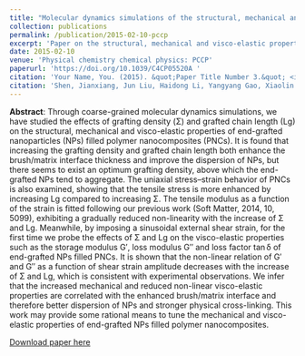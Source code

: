 ```yaml
---
title: "Molecular dynamics simulations of the structural, mechanical and visco-elastic properties of polymer nanocomposites filled with grafted nanoparticles"
collection: publications
permalink: /publication/2015-02-10-pccp
excerpt: 'Paper on the structural, mechanical and visco-elastic properties of polymer nanocomposites filled with grafted nanoparticles.'
date: 2015-02-10
venue: 'Physical chemistry chemical physics: PCCP'
paperurl: 'https://doi.org/10.1039/C4CP05520A '
citation: 'Your Name, You. (2015). &quot;Paper Title Number 3.&quot; <i>Journal 1</i>. 1(3).'
citation: 'Shen, Jianxiang, Jun Liu, Haidong Li, Yangyang Gao, Xiaolin Li, Youping Wu and Liqun Zhang*. “Molecular dynamics simulations of the structural, mechanical and visco-elastic properties of polymer nanocomposites filled with grafted nanoparticles.” Physical chemistry chemical physics : PCCP 17 11 (2015): 7196-207.'
---
```


**Abstract**: Through coarse-grained molecular dynamics simulations, we have studied the effects of grafting density (Σ) and grafted chain length (Lg) on the structural, mechanical and visco-elastic properties of end-grafted nanoparticles (NPs) filled polymer nanocomposites (PNCs). It is found that increasing the grafting density and grafted chain length both enhance the brush/matrix interface thickness and improve the dispersion of NPs, but there seems to exist an optimum grafting density, above which the end-grafted NPs tend to aggregate. The uniaxial stress–strain behavior of PNCs is also examined, showing that the tensile stress is more enhanced by increasing Lg compared to increasing Σ. The tensile modulus as a function of the strain is fitted following our previous work (Soft Matter, 2014, 10, 5099), exhibiting a gradually reduced non-linearity with the increase of Σ and Lg. Meanwhile, by imposing a sinusoidal external shear strain, for the first time we probe the effects of Σ and Lg on the visco-elastic properties such as the storage modulus G′, loss modulus G′′ and loss factor tan δ of end-grafted NPs filled PNCs. It is shown that the non-linear relation of G′ and G′′ as a function of shear strain amplitude decreases with the increase of Σ and Lg, which is consistent with experimental observations. We infer that the increased mechanical and reduced non-linear visco-elastic properties are correlated with the enhanced brush/matrix interface and therefore better dispersion of NPs and stronger physical cross-linking. This work may provide some rational means to tune the mechanical and visco-elastic properties of end-grafted NPs filled polymer nanocomposites.

[Download paper here](https://www.researchgate.net/profile/Jianxiang-Shen/publication/272195951_Molecular_dynamics_simulation_of_the_structural_mechanical_and_visco-elastic_properties_of_polymer_nanocomposites_filled_with_grafted_nanoparticles/links/62726863107cae2919882f2d/Molecular-dynamics-simulation-of-the-structural-mechanical-and-visco-elastic-properties-of-polymer-nanocomposites-filled-with-grafted-nanoparticles.pdf)
